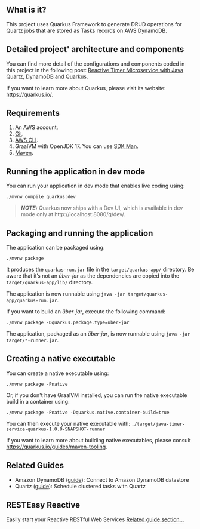 ## What is it?
This project uses Quarkus Framework to generate DRUD operations for Quartz jobs that are stored as Tasks records on AWS DynamoDB.

## Detailed project' architecture and components
You can find more detail of the configurations and components coded in this project in the following post:
[Reactive Timer Microservice with Java Quartz, DynamoDB and Quarkus](https://aosolorzano.medium.com/reactive-timer-microservice-with-java-quartz-dynamodb-and-quarkus-bb4cf6e0dc23).

If you want to learn more about Quarkus, please visit its website: https://quarkus.io/.

## Requirements
1. An AWS account.
2. [Git](https://git-scm.com/downloads).
3. [AWS CLI](https://docs.aws.amazon.com/cli/latest/userguide/getting-started-install.html).
4. GraalVM with OpenJDK 17. You can use [SDK Man](https://sdkman.io/install).
5. [Maven](https://maven.apache.org/download.cgi).

## Running the application in dev mode
You can run your application in dev mode that enables live coding using:
```shell script
./mvnw compile quarkus:dev
```

> **_NOTE:_**  Quarkus now ships with a Dev UI, which is available in dev mode only at http://localhost:8080/q/dev/.

## Packaging and running the application
The application can be packaged using:
```shell script
./mvnw package
```
It produces the `quarkus-run.jar` file in the `target/quarkus-app/` directory.
Be aware that it’s not an _über-jar_ as the dependencies are copied into the `target/quarkus-app/lib/` directory.

The application is now runnable using `java -jar target/quarkus-app/quarkus-run.jar`.

If you want to build an _über-jar_, execute the following command:
```shell script
./mvnw package -Dquarkus.package.type=uber-jar
```

The application, packaged as an _über-jar_, is now runnable using `java -jar target/*-runner.jar`.

## Creating a native executable
You can create a native executable using: 
```shell script
./mvnw package -Pnative
```

Or, if you don't have GraalVM installed, you can run the native executable build in a container using: 
```shell script
./mvnw package -Pnative -Dquarkus.native.container-build=true
```

You can then execute your native executable with: `./target/java-timer-service-quarkus-1.0.0-SNAPSHOT-runner`

If you want to learn more about building native executables, please consult https://quarkus.io/guides/maven-tooling.

## Related Guides
- Amazon DynamoDB ([guide](https://quarkiverse.github.io/quarkiverse-docs/quarkus-amazon-services/dev/amazon-dynamodb.html)): Connect to Amazon DynamoDB datastore
- Quartz ([guide](https://quarkus.io/guides/quartz)): Schedule clustered tasks with Quartz

## RESTEasy Reactive
Easily start your Reactive RESTful Web Services
[Related guide section...](https://quarkus.io/guides/getting-started-reactive#reactive-jax-rs-resources)
